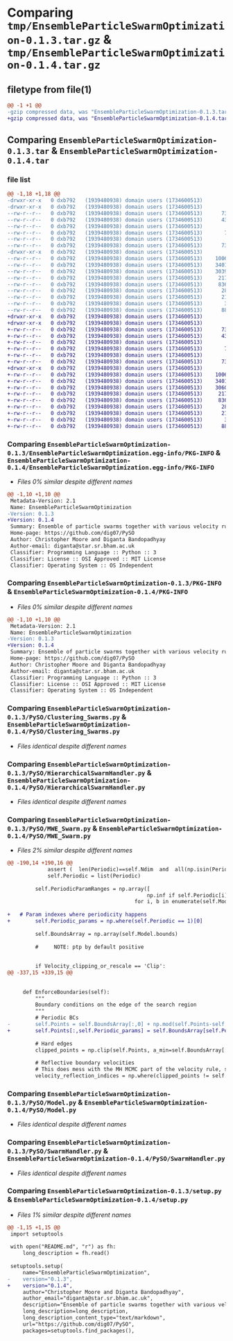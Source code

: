 # Comparing `tmp/EnsembleParticleSwarmOptimization-0.1.3.tar.gz` & `tmp/EnsembleParticleSwarmOptimization-0.1.4.tar.gz`

## filetype from file(1)

```diff
@@ -1 +1 @@
-gzip compressed data, was "EnsembleParticleSwarmOptimization-0.1.3.tar", last modified: Fri Jul 21 11:44:07 2023, max compression
+gzip compressed data, was "EnsembleParticleSwarmOptimization-0.1.4.tar", last modified: Mon Jul 24 14:55:46 2023, max compression
```

## Comparing `EnsembleParticleSwarmOptimization-0.1.3.tar` & `EnsembleParticleSwarmOptimization-0.1.4.tar`

### file list

```diff
@@ -1,18 +1,18 @@
-drwxr-xr-x   0 dxb792   (1939480938) domain users (1734600513)        0 2023-07-21 11:44:07.093069 EnsembleParticleSwarmOptimization-0.1.3/
-drwxr-xr-x   0 dxb792   (1939480938) domain users (1734600513)        0 2023-07-21 11:44:07.093069 EnsembleParticleSwarmOptimization-0.1.3/EnsembleParticleSwarmOptimization.egg-info/
--rw-r--r--   0 dxb792   (1939480938) domain users (1734600513)      730 2023-07-21 11:44:07.000000 EnsembleParticleSwarmOptimization-0.1.3/EnsembleParticleSwarmOptimization.egg-info/PKG-INFO
--rw-r--r--   0 dxb792   (1939480938) domain users (1734600513)      431 2023-07-21 11:44:07.000000 EnsembleParticleSwarmOptimization-0.1.3/EnsembleParticleSwarmOptimization.egg-info/SOURCES.txt
--rw-r--r--   0 dxb792   (1939480938) domain users (1734600513)        1 2023-07-21 11:44:07.000000 EnsembleParticleSwarmOptimization-0.1.3/EnsembleParticleSwarmOptimization.egg-info/dependency_links.txt
--rw-r--r--   0 dxb792   (1939480938) domain users (1734600513)       77 2023-07-21 11:44:07.000000 EnsembleParticleSwarmOptimization-0.1.3/EnsembleParticleSwarmOptimization.egg-info/requires.txt
--rw-r--r--   0 dxb792   (1939480938) domain users (1734600513)        5 2023-07-21 11:44:07.000000 EnsembleParticleSwarmOptimization-0.1.3/EnsembleParticleSwarmOptimization.egg-info/top_level.txt
--rw-r--r--   0 dxb792   (1939480938) domain users (1734600513)      730 2023-07-21 11:44:07.093069 EnsembleParticleSwarmOptimization-0.1.3/PKG-INFO
-drwxr-xr-x   0 dxb792   (1939480938) domain users (1734600513)        0 2023-07-21 11:44:07.093069 EnsembleParticleSwarmOptimization-0.1.3/PySO/
--rw-r--r--   0 dxb792   (1939480938) domain users (1734600513)    10064 2023-07-21 11:31:24.000000 EnsembleParticleSwarmOptimization-0.1.3/PySO/Clustering_Swarms.py
--rw-r--r--   0 dxb792   (1939480938) domain users (1734600513)    34011 2023-07-21 11:31:24.000000 EnsembleParticleSwarmOptimization-0.1.3/PySO/HierarchicalSwarmHandler.py
--rw-r--r--   0 dxb792   (1939480938) domain users (1734600513)    30395 2023-07-21 11:35:34.000000 EnsembleParticleSwarmOptimization-0.1.3/PySO/MWE_Swarm.py
--rw-r--r--   0 dxb792   (1939480938) domain users (1734600513)     2174 2023-07-21 11:31:24.000000 EnsembleParticleSwarmOptimization-0.1.3/PySO/Model.py
--rw-r--r--   0 dxb792   (1939480938) domain users (1734600513)     8369 2023-07-21 11:31:24.000000 EnsembleParticleSwarmOptimization-0.1.3/PySO/SwarmHandler.py
--rw-r--r--   0 dxb792   (1939480938) domain users (1734600513)      288 2023-07-21 11:33:30.000000 EnsembleParticleSwarmOptimization-0.1.3/PySO/__init__.py
--rw-r--r--   0 dxb792   (1939480938) domain users (1734600513)      212 2023-07-21 11:31:24.000000 EnsembleParticleSwarmOptimization-0.1.3/README.md
--rw-r--r--   0 dxb792   (1939480938) domain users (1734600513)       38 2023-07-21 11:44:07.093069 EnsembleParticleSwarmOptimization-0.1.3/setup.cfg
--rw-r--r--   0 dxb792   (1939480938) domain users (1734600513)      885 2023-07-21 11:33:36.000000 EnsembleParticleSwarmOptimization-0.1.3/setup.py
+drwxr-xr-x   0 dxb792   (1939480938) domain users (1734600513)        0 2023-07-24 14:55:46.576557 EnsembleParticleSwarmOptimization-0.1.4/
+drwxr-xr-x   0 dxb792   (1939480938) domain users (1734600513)        0 2023-07-24 14:55:46.576557 EnsembleParticleSwarmOptimization-0.1.4/EnsembleParticleSwarmOptimization.egg-info/
+-rw-r--r--   0 dxb792   (1939480938) domain users (1734600513)      730 2023-07-24 14:55:46.000000 EnsembleParticleSwarmOptimization-0.1.4/EnsembleParticleSwarmOptimization.egg-info/PKG-INFO
+-rw-r--r--   0 dxb792   (1939480938) domain users (1734600513)      431 2023-07-24 14:55:46.000000 EnsembleParticleSwarmOptimization-0.1.4/EnsembleParticleSwarmOptimization.egg-info/SOURCES.txt
+-rw-r--r--   0 dxb792   (1939480938) domain users (1734600513)        1 2023-07-24 14:55:46.000000 EnsembleParticleSwarmOptimization-0.1.4/EnsembleParticleSwarmOptimization.egg-info/dependency_links.txt
+-rw-r--r--   0 dxb792   (1939480938) domain users (1734600513)       77 2023-07-24 14:55:46.000000 EnsembleParticleSwarmOptimization-0.1.4/EnsembleParticleSwarmOptimization.egg-info/requires.txt
+-rw-r--r--   0 dxb792   (1939480938) domain users (1734600513)        5 2023-07-24 14:55:46.000000 EnsembleParticleSwarmOptimization-0.1.4/EnsembleParticleSwarmOptimization.egg-info/top_level.txt
+-rw-r--r--   0 dxb792   (1939480938) domain users (1734600513)      730 2023-07-24 14:55:46.576557 EnsembleParticleSwarmOptimization-0.1.4/PKG-INFO
+drwxr-xr-x   0 dxb792   (1939480938) domain users (1734600513)        0 2023-07-24 14:55:46.576557 EnsembleParticleSwarmOptimization-0.1.4/PySO/
+-rw-r--r--   0 dxb792   (1939480938) domain users (1734600513)    10064 2023-07-21 11:31:24.000000 EnsembleParticleSwarmOptimization-0.1.4/PySO/Clustering_Swarms.py
+-rw-r--r--   0 dxb792   (1939480938) domain users (1734600513)    34011 2023-07-21 11:31:24.000000 EnsembleParticleSwarmOptimization-0.1.4/PySO/HierarchicalSwarmHandler.py
+-rw-r--r--   0 dxb792   (1939480938) domain users (1734600513)    30609 2023-07-24 14:53:44.000000 EnsembleParticleSwarmOptimization-0.1.4/PySO/MWE_Swarm.py
+-rw-r--r--   0 dxb792   (1939480938) domain users (1734600513)     2174 2023-07-21 11:31:24.000000 EnsembleParticleSwarmOptimization-0.1.4/PySO/Model.py
+-rw-r--r--   0 dxb792   (1939480938) domain users (1734600513)     8369 2023-07-21 11:31:24.000000 EnsembleParticleSwarmOptimization-0.1.4/PySO/SwarmHandler.py
+-rw-r--r--   0 dxb792   (1939480938) domain users (1734600513)      288 2023-07-24 14:55:17.000000 EnsembleParticleSwarmOptimization-0.1.4/PySO/__init__.py
+-rw-r--r--   0 dxb792   (1939480938) domain users (1734600513)      212 2023-07-21 11:31:24.000000 EnsembleParticleSwarmOptimization-0.1.4/README.md
+-rw-r--r--   0 dxb792   (1939480938) domain users (1734600513)       38 2023-07-24 14:55:46.576557 EnsembleParticleSwarmOptimization-0.1.4/setup.cfg
+-rw-r--r--   0 dxb792   (1939480938) domain users (1734600513)      885 2023-07-24 14:55:23.000000 EnsembleParticleSwarmOptimization-0.1.4/setup.py
```

### Comparing `EnsembleParticleSwarmOptimization-0.1.3/EnsembleParticleSwarmOptimization.egg-info/PKG-INFO` & `EnsembleParticleSwarmOptimization-0.1.4/EnsembleParticleSwarmOptimization.egg-info/PKG-INFO`

 * *Files 0% similar despite different names*

```diff
@@ -1,10 +1,10 @@
 Metadata-Version: 2.1
 Name: EnsembleParticleSwarmOptimization
-Version: 0.1.3
+Version: 0.1.4
 Summary: Ensemble of particle swarms together with various velocity rules for function optimization
 Home-page: https://github.com/dig07/PySO
 Author: Christopher Moore and Diganta Bandopadhyay
 Author-email: diganta@star.sr.bham.ac.uk
 Classifier: Programming Language :: Python :: 3
 Classifier: License :: OSI Approved :: MIT License
 Classifier: Operating System :: OS Independent
```

### Comparing `EnsembleParticleSwarmOptimization-0.1.3/PKG-INFO` & `EnsembleParticleSwarmOptimization-0.1.4/PKG-INFO`

 * *Files 0% similar despite different names*

```diff
@@ -1,10 +1,10 @@
 Metadata-Version: 2.1
 Name: EnsembleParticleSwarmOptimization
-Version: 0.1.3
+Version: 0.1.4
 Summary: Ensemble of particle swarms together with various velocity rules for function optimization
 Home-page: https://github.com/dig07/PySO
 Author: Christopher Moore and Diganta Bandopadhyay
 Author-email: diganta@star.sr.bham.ac.uk
 Classifier: Programming Language :: Python :: 3
 Classifier: License :: OSI Approved :: MIT License
 Classifier: Operating System :: OS Independent
```

### Comparing `EnsembleParticleSwarmOptimization-0.1.3/PySO/Clustering_Swarms.py` & `EnsembleParticleSwarmOptimization-0.1.4/PySO/Clustering_Swarms.py`

 * *Files identical despite different names*

### Comparing `EnsembleParticleSwarmOptimization-0.1.3/PySO/HierarchicalSwarmHandler.py` & `EnsembleParticleSwarmOptimization-0.1.4/PySO/HierarchicalSwarmHandler.py`

 * *Files identical despite different names*

### Comparing `EnsembleParticleSwarmOptimization-0.1.3/PySO/MWE_Swarm.py` & `EnsembleParticleSwarmOptimization-0.1.4/PySO/MWE_Swarm.py`

 * *Files 2% similar despite different names*

```diff
@@ -190,14 +190,16 @@
             assert (  len(Periodic)==self.Ndim  and  all(np.isin(Periodic, [0,1]))  )
             self.Periodic = list(Periodic)
 
         self.PeriodicParamRanges = np.array([
                                             np.inf if self.Periodic[i]==0 else np.ptp(b)
                                         for i, b in enumerate(self.Model.bounds)])
 
+	# Param indexes where periodicity happens
+        self.Periodic_params = np.where(self.Periodic == 1)[0]
 
         self.BoundsArray = np.array(self.Model.bounds)
 
         #     NOTE: ptp by default positive
 
 
         if Velocity_clipping_or_rescale == 'Clip':
@@ -337,15 +339,15 @@
 
 
     def EnforceBoundaries(self):
         """
         Boundary conditions on the edge of the search region
         """
         # Periodic BCs
-        self.Points = self.BoundsArray[:,0] + np.mod(self.Points-self.BoundsArray[:,0],self.PeriodicParamRanges)
+        self.Points[:,self.Periodic_params] = self.BoundsArray[self.Periodic_params,0] + np.mod(self.Points[:,self.Periodic_params]-self.BoundsArray[self.Periodic_params,0],self.PeriodicParamRanges[self.Periodic_params])
 
         # Hard edges
         clipped_points = np.clip(self.Points, a_min=self.BoundsArray[:,0], a_max=self.BoundsArray[:,1])
 
         # Reflective boundary velocities
         # This does mess with the MH MCMC part of the velocity rule, so proposals near prior boundary in the case MH_fraction=1.0 will be affected
         velocity_reflection_indices = np.where(clipped_points != self.Points)
```

### Comparing `EnsembleParticleSwarmOptimization-0.1.3/PySO/Model.py` & `EnsembleParticleSwarmOptimization-0.1.4/PySO/Model.py`

 * *Files identical despite different names*

### Comparing `EnsembleParticleSwarmOptimization-0.1.3/PySO/SwarmHandler.py` & `EnsembleParticleSwarmOptimization-0.1.4/PySO/SwarmHandler.py`

 * *Files identical despite different names*

### Comparing `EnsembleParticleSwarmOptimization-0.1.3/setup.py` & `EnsembleParticleSwarmOptimization-0.1.4/setup.py`

 * *Files 1% similar despite different names*

```diff
@@ -1,15 +1,15 @@
 import setuptools
 
 with open("README.md", "r") as fh:
     long_description = fh.read()
 
 setuptools.setup(
     name="EnsembleParticleSwarmOptimization",
-    version="0.1.3",
+    version="0.1.4",
     author="Christopher Moore and Diganta Bandopadhyay",
     author_email="diganta@star.sr.bham.ac.uk",
     description="Ensemble of particle swarms together with various velocity rules for function optimization",
     long_description=long_description,
     long_description_content_type="text/markdown",
     url="https://github.com/dig07/PySO",
     packages=setuptools.find_packages(),
```

